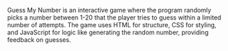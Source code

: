 Guess My Number is an interactive game where the program randomly picks a number between 1-20 that the player tries to guess within a limited number of attempts. The game uses HTML for structure, CSS for styling, and JavaScript for logic like generating the random number, providing feedback on guesses.
